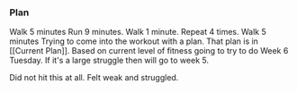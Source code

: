 ### Plan
Walk 5 minutes
Run 9 minutes. Walk 1 minute. Repeat 4 times.
Walk 5 minutes
Trying to come into the workout with a plan. That plan is in [[Current Plan]]. Based on current level of fitness going to try to do Week 6 Tuesday. If it's a large struggle then will go to week 5.

Did not hit this at all. Felt weak and struggled.